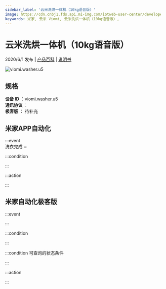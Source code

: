 ```yaml
---
sidebar_label: '云米洗烘一体机（10kg语音版）'
image: https://cdn.cnbj1.fds.api.mi-img.com/iotweb-user-center/developer_1679047576726CRMPROAM.png?GalaxyAccessKeyId=AKVGLQWBOVIRQ3XLEW&Expires=9223372036854775807&Signature=2B+nRlx4EMCjvzmu+zQMrbjVq1Y=
keywords: 米家, 云米 Viomi, 云米洗烘一体机（10kg语音版）, 
---
```

# 云米洗烘一体机（10kg语音版）

2020/6/1 发布 | [产品百科](https://home.mi.com/webapp/content/baike/product/index.html?model=viomi.washer.u5/) | [说明书](https://home.mi.com/views/introduction.html?model=viomi.washer.u5&region=cn)

![viomi.washer.u5](https://cdn.cnbj1.fds.api.mi-img.com/iotweb-user-center/developer_1679047576726CRMPROAM.png?GalaxyAccessKeyId=AKVGLQWBOVIRQ3XLEW&Expires=9223372036854775807&Signature=2B+nRlx4EMCjvzmu+zQMrbjVq1Y=)

## 规格  
> 
**设备 ID** ：viomi.washer.u5  
**通讯协议** ：  
**极客版**  ： 待补充 


## 米家APP自动化  

:::event  
洗衣完成
:::

:::condition  

:::

:::action   

:::

## 米家自动化极客版  

:::event  

:::

:::condition  

:::

:::condition 可查询的状态条件  

:::

:::action  

:::

        
